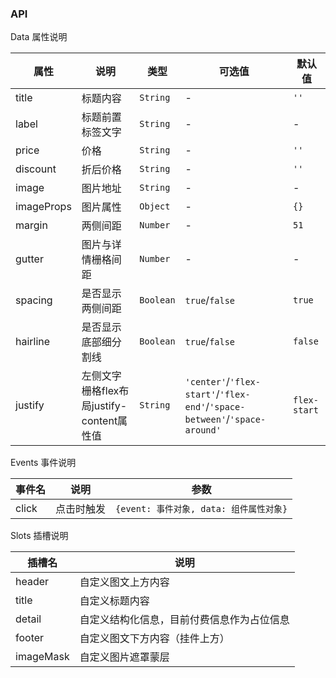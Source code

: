 ### API

Data 属性说明

| 属性 | 说明 | 类型 | 可选值 | 默认值 |
| --- | --- | --- | --- | --- |
| title | 标题内容 | `String` | - | `''` |
| label | 标题前置标签文字 | `String` | - | - |
| price | 价格 | `String` | - | `''` |
| discount | 折后价格 | `String` | - | `''` |
| image | 图片地址 | `String` | - | - |
| imageProps | 图片属性 | `Object` | - | `{}` |
| margin | 两侧间距 | `Number` | - | `51` |
| gutter | 图片与详情栅格间距 | `Number` | - | - |
| spacing | 是否显示两侧间距 | `Boolean` | `true`/`false` | `true` |
| hairline | 是否显示底部细分割线 | `Boolean` | `true`/`false` | `false` |
| justify | 左侧文字栅格flex布局justify-content属性值 | `String` | `'center'`/`'flex-start'`/`'flex-end'`/`'space-between'`/`'space-around'` | `flex-start` |

Events 事件说明

| 事件名 | 说明 | 参数 |
| --- | --- | --- |
| click | 点击时触发 | `{event: 事件对象, data: 组件属性对象}` |

Slots 插槽说明

| 插槽名 | 说明 |
|-----------|-----------|
| header | 自定义图文上方内容 |
| title | 自定义标题内容 |
| detail | 自定义结构化信息，目前付费信息作为占位信息 |
| footer | 自定义图文下方内容（挂件上方） |
| imageMask | 自定义图片遮罩蒙层 |
